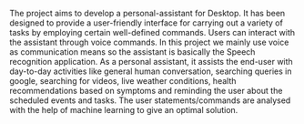 The project aims to develop a personal-assistant for Desktop. It has been designed to provide a user-friendly interface for carrying out a variety of tasks by employing certain well-defined commands. Users can interact with the assistant through voice commands. 
In this project we mainly use voice as communication means so the assistant is basically the Speech recognition application. 
As a personal assistant, it assists the end-user with day-to-day activities like general human conversation, searching queries in google, searching for videos, live weather conditions, health recommendations based on symptoms and reminding the user about the scheduled events and tasks. The user statements/commands are analysed with the help of machine learning to give an optimal solution. 
